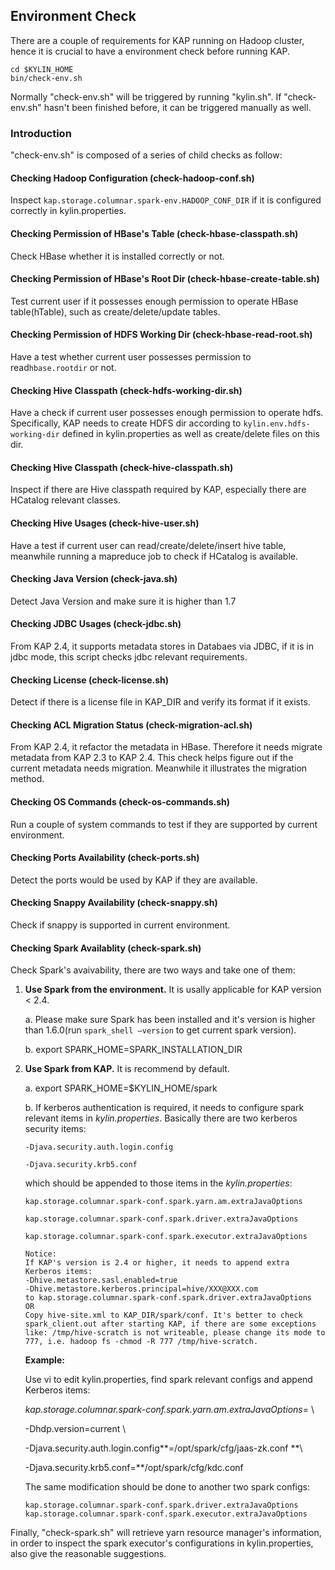 ## Environment Check

There are a couple of requirements for KAP running on Hadoop cluster, hence it is crucial to have a environment check before running KAP.

```
cd $KYLIN_HOME
bin/check-env.sh
```

Normally "check-env.sh" will be triggered by running "kylin.sh". If "check-env.sh" hasn't been finished before, it can be triggered manually as well.

### Introduction

"check-env.sh" is composed of a series of child checks as follow:

#### **Checking Hadoop Configuration (check-hadoop-conf.sh)**

Inspect `kap.storage.columnar.spark-env.HADOOP_CONF_DIR` if it is configured correctly in kylin.properties.

#### **Checking Permission of HBase's Table (check-hbase-classpath.sh)**

Check HBase whether it is installed correctly or not.

#### **Checking Permission of HBase's Root Dir (check-hbase-create-table.sh)**

Test current user if it possesses enough permission to operate HBase table(hTable), such as create/delete/update tables.

#### **Checking Permission of HDFS Working Dir (check-hbase-read-root.sh)**

Have a test whether current user possesses permission to read`hbase.rootdir` or not.

#### **Checking Hive Classpath (check-hdfs-working-dir.sh)**

Have a check if current user possesses enough permission to operate hdfs. Specifically, KAP needs to create HDFS dir according to `kylin.env.hdfs-working-dir` defined in kylin.properties as well as create/delete files on this dir.

####  **Checking Hive Classpath (check-hive-classpath.sh)**

Inspect if there are Hive classpath required by KAP, especially there are HCatalog relevant classes.

#### **Checking Hive Usages (check-hive-user.sh)**

Have a test if current user can read/create/delete/insert hive table, meanwhile running a mapreduce job to check if HCatalog is available.

#### **Checking Java Version (check-java.sh)**

Detect Java Version and make sure it is higher than 1.7

#### **Checking JDBC Usages (check-jdbc.sh)**

From KAP 2.4, it supports metadata stores in Databaes via JDBC, if it is in jdbc mode, this script checks jdbc relevant requirements.

#### **Checking License (check-license.sh)**

Detect if there is a license file in KAP_DIR and verify its format if it exists.

#### **Checking ACL Migration Status (check-migration-acl.sh)**

From KAP 2.4, it refactor the metadata in HBase. Therefore it needs migrate metadata from KAP 2.3 to KAP 2.4. This check helps figure out if the current metadata needs migration. Meanwhile it illustrates the migration method.

#### **Checking OS Commands  (check-os-commands.sh)**

Run a couple of system commands to test if they are supported by current environment.

#### **Checking Ports Availability (check-ports.sh)**

Detect the ports would be used by KAP if they are available. 

#### **Checking Snappy Availability (check-snappy.sh)**

Check if snappy is supported in current environment.

#### **Checking Spark Availablity (check-spark.sh)**

Check Spark's avaivability, there are two ways and take one of them:

1. **Use Spark from the environment.** It is usally applicable for KAP version < 2.4.

   a. Please make sure Spark has been installed and it's version is higher than 1.6.0(run `spark_shell —version` to get current spark version). 

   b. export SPARK_HOME=SPARK_INSTALLATION_DIR

2. **Use Spark from KAP.** It is recommend by default.

   a. export SPARK_HOME=$KYLIN_HOME/spark

   b. If kerberos authentication is required, it needs to configure spark relevant items in *kylin.properties*. Basically there are two kerberos security items:

   `-Djava.security.auth.login.config`

   `-Djava.security.krb5.conf`

   which should be appended to those items in the *kylin.properties*:

   `kap.storage.columnar.spark-conf.spark.yarn.am.extraJavaOptions`

   `kap.storage.columnar.spark-conf.spark.driver.extraJavaOptions`

   `kap.storage.columnar.spark-conf.spark.executor.extraJavaOptions`

   ```
   Notice:
   If KAP's version is 2.4 or higher, it needs to append extra Kerberos items: 
   -Dhive.metastore.sasl.enabled=true
   -Dhive.metastore.kerberos.principal=hive/XXX@XXX.com
   to kap.storage.columnar.spark-conf.spark.driver.extraJavaOptions
   OR
   Copy hive-site.xml to KAP_DIR/spark/conf. It's better to check spark_client.out after starting KAP, if there are some exceptions like: /tmp/hive-scratch is not writeable, please change its mode to 777, i.e. hadoop fs -chmod -R 777 /tmp/hive-scratch. 
   ```

   **Example:**

   Use vi to edit kylin.properties, find spark relevant configs and append Kerberos items:

   *kap.storage.columnar.spark-conf.spark.yarn.am.extraJavaOptions*= \

   -Dhdp.version=current \

   -Djava.security.auth.login.config**=/opt/spark/cfg/jaas-zk.conf **\

   -Djava.security.krb5.conf=**/opt/spark/cfg/kdc.conf

   The same modification should be done to another two spark configs:

   `kap.storage.columnar.spark-conf.spark.driver.extraJavaOptions`	    `kap.storage.columnar.spark-conf.spark.executor.extraJavaOptions`

Finally, "check-spark.sh" will retrieve yarn resource manager's information, in order to inspect the spark executor's configurations in kylin.properties, also give the reasonable suggestions.

